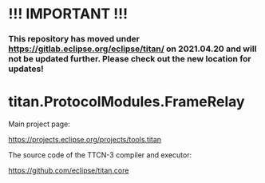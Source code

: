 # !!! IMPORTANT !!!
### This repository has moved under https://gitlab.eclipse.org/eclipse/titan/ on 2021.04.20 and will not be updated further. Please check out the new location for updates!

# 

# titan.ProtocolModules.FrameRelay

Main project page:

https://projects.eclipse.org/projects/tools.titan

The source code of the TTCN-3 compiler and executor:

https://github.com/eclipse/titan.core
